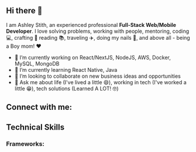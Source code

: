 ## Hi there 👋

I am Ashley Stith, an experienced professional **Full-Stack Web/Mobile Developer**.  I love solving problems, working with people, mentoring, coding 💻, crafting 🔨 reading 📚, traveling ✈️, doing my nails 💅, and above all - being a Boy mom! ❤️

- 🔭 I’m currently working on React/NextJS, NodeJS, AWS, Docker, MySQL, MongoDB
- 🌱 I’m currently learning React Native, Java
- 👯 I’m looking to collaborate on new business ideas and opportunities
- 💬 Ask me about life (I've lived a little 😄), working in tech (I've worked a little 😁), tech solutions (Learned A LOT! 🤓)

## Connect with me:

## Technical Skills
### Frameworks:


<!--
**atozionwebdesign/atozionwebdesign** is a ✨ _special_ ✨ repository because its `README.md` (this file) appears on your GitHub profile.

Here are some ideas to get you started:


- 👯 I’m looking to collaborate on ...
- 🤔 I’m looking for help with ...
- 💬 Ask me about ...
- 📫 How to reach me: ...
- 😄 Pronouns: ...
- ⚡ Fun fact: ...
-->
